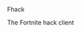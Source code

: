 <html>
 <body>
  <h>Fhack</h>
  <p>The Fortnite hack client</p>
 </body>
 <style type="style.css">
</html>
